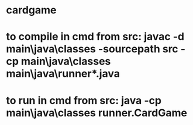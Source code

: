 # cardgame
# to compile in cmd from src: javac -d main\java\classes -sourcepath src -cp main\java\classes main\java\runner\*.java
# to run in cmd from src: java -cp main\java\classes runner.CardGame
